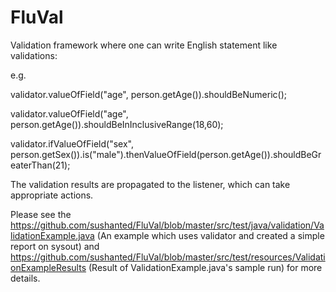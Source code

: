 # FluVal


Validation framework where one can write English statement like validations:

e.g.

validator.valueOfField("age", person.getAge()).shouldBeNumeric();

validator.valueOfField("age", person.getAge()).shouldBeInInclusiveRange(18,60);

validator.ifValueOfField("sex", person.getSex()).is("male").thenValueOfField(person.getAge()).shouldBeGreaterThan(21);

The validation results are propagated to the listener, which can take appropriate actions.

Please see the https://github.com/sushanted/FluVal/blob/master/src/test/java/validation/ValidationExample.java (An example which uses validator and created a simple report on sysout) and https://github.com/sushanted/FluVal/blob/master/src/test/resources/ValidationExampleResults (Result of ValidationExample.java's sample run) for more details.
